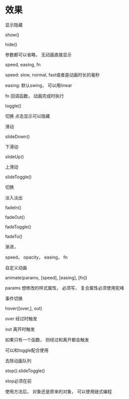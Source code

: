# 效果

显示隐藏

show()

hide()

参数都可以省略， 无动画直接显示

speed, easing, fn

speed: slow, normal, fast或者是动画时长的毫秒

easing: 默认swing， 可以用linear

fn 回调函数， 动画完成时执行

toggle()

切换 点击显示可以隐藏



滑动

slideDown()

下滑动

slideUp()

上滑动

slideToggle()

切换



淡入淡出

fadeIn()

fadeOut()

fadeToggle()

fadeTo()

渐进，

speed， opacity， easing， fn

自定义动画

animate(params, [speed], [easing], [fn])

params 想修改的样式属性， 必须写， 复合属性必须使用驼峰



事件切换

hover([over,], out)



over 经过时触发

out 离开时触发



如果只有一个函数， 则经过和离开都会触发

可以和toggle配合使用



去除动画队列

stop().slideToggle()

stop必须在前



使用方法后， 对象还是原来的对象， 可以使用链式编程